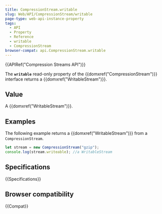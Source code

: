 ```yaml
---
title: CompressionStream.writable
slug: Web/API/CompressionStream/writable
page-type: web-api-instance-property
tags:
  - API
  - Property
  - Reference
  - writable
  - CompressionStream
browser-compat: api.CompressionStream.writable
---
```


{{APIRef("Compression Streams API")}}

The **`writable`** read-only property of the {{domxref("CompressionStream")}} interface returns a {{domxref("WritableStream")}}.

## Value

A {{domxref("WritableStream")}}.

## Examples

The following example returns a {{domxref("WritableStream")}} from a `CompressionStream`.

```js
let stream = new CompressionStream("gzip");
console.log(stream.writeable); //a WritableStream
```

## Specifications

{{Specifications}}

## Browser compatibility

{{Compat}}
